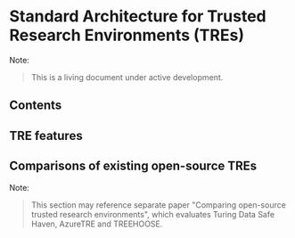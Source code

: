 Standard Architecture for Trusted Research Environments (TREs)
==============================================================

Note:
> This is a living document under active development.

Contents
--------

TRE features
------------

Comparisons of existing open-source TREs
----------------------------------------

Note:
> This section may reference separate paper "Comparing open-source trusted research environments", which evaluates Turing Data Safe Haven, AzureTRE and TREEHOOSE.

